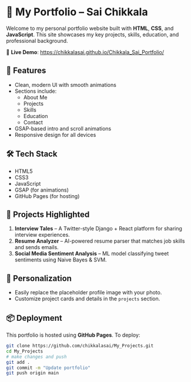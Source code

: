 # 💼 My Portfolio – Sai Chikkala

Welcome to my personal portfolio website built with **HTML**, **CSS**, and **JavaScript**. This site showcases my key projects, skills, education, and professional background.

🔗 **Live Demo**: https://chikkalasai.github.io/Chikkala_Sai_Portfolio/

## 🚀 Features

- Clean, modern UI with smooth animations
- Sections include:
  - About Me
  - Projects
  - Skills
  - Education
  - Contact
- GSAP-based intro and scroll animations
- Responsive design for all devices

## 🛠️ Tech Stack

- HTML5
- CSS3
- JavaScript
- GSAP (for animations)
- GitHub Pages (for hosting)

## 📂 Projects Highlighted

1. **Interview Tales** – A Twitter-style Django + React platform for sharing interview experiences.
2. **Resume Analyzer** – AI-powered resume parser that matches job skills and sends emails.
3. **Social Media Sentiment Analysis** – ML model classifying tweet sentiments using Naive Bayes & SVM.

## 📸 Personalization

- Easily replace the placeholder profile image with your photo.
- Customize project cards and details in the `projects` section.

## 📦 Deployment

This portfolio is hosted using **GitHub Pages**. To deploy:

```bash
git clone https://github.com/chikkalasai/My_Projects.git
cd My_Projects
# make changes and push
git add .
git commit -m "Update portfolio"
git push origin main

